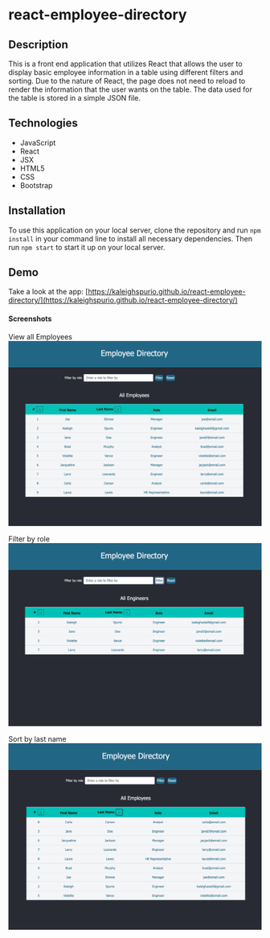 # react-employee-directory


## Description

This is a front end application that utilizes React that allows the user to display basic employee information in a table using different filters and sorting.  Due to the nature of React, the page does not need to reload to render the information that the user wants on the table.  The data used for the table is stored in a simple JSON file.

## Technologies

* JavaScript
* React
* JSX
* HTML5
* CSS
* Bootstrap

## Installation

To use this application on your local server, clone the repository and run `npm install` in your command line to install all necessary dependencies.  Then run `npm start` to start it up on your local server.

## Demo

Take a look at the app: [https://kaleighspurio.github.io/react-employee-directory/](https://kaleighspurio.github.io/react-employee-directory/)

#### Screenshots

View all Employees
![View all Employees](images/Screen%20Shot%202020-08-04%20at%203.46.28%20PM.png)

Filter by role
![Filter by role](images/Screen%20Shot%202020-08-04%20at%203.46.41%20PM.png)

Sort by last name
![Sort by last name](images/Screen%20Shot%202020-08-04%20at%203.46.56%20PM.png)